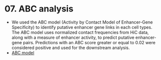# 07. ABC analysis

- We used the ABC model (Activity by Contact Model of Enhancer-Gene Specificity) to identify putative enhancer gene links in each cell types. The ABC model uses normalized contact frequencies from HiC data, along with a measure of enhancer activity, to predict putative enhancer-gene pairs. Predictions with an ABC score greater or equal to 0.02 were considered positive and used for the downstream analysis.
- [ABC model](https://github.com/broadinstitute/ABC-Enhancer-Gene-Prediction)